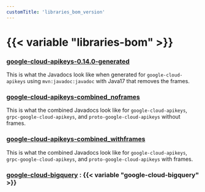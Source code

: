 ```yaml
---
customTitle: 'libraries_bom_version'
---
```


# {{< variable "libraries-bom" >}}

### [google-cloud-apikeys-0.14.0-generated](https://alicejli.github.io/java-cloud-bom/google-cloud-apikeys-0.11.0-generated/apidocs/)
This is what the Javadocs look like when generated for `google-cloud-apikeys` using `mvn:javadoc:javadoc` with Java17 that removes the frames.

### [google-cloud-apikeys-combined_noframes](https://alicejli.github.io/java-cloud-bom/google-cloud-apikeys-0.11.0-combined_noframes/apidocs/)
This is what the combined Javadocs look like for `google-cloud-apikeys`, `grpc-google-cloud-apikeys`, and `proto-google-cloud-apikeys` without frames.

### [google-cloud-apikeys-combined_withframes](https://alicejli.github.io/java-cloud-bom/google-cloud-apikeys-0.11.0-combined_withframes/apidocs/)
This is what the combined Javadocs look like for `google-cloud-apikeys`, `grpc-google-cloud-apikeys`, and `proto-google-cloud-apikeys` with frames.

### [google-cloud-bigquery](/google-cloud-bigquery/) : {{< variable "google-cloud-bigquery" >}}



